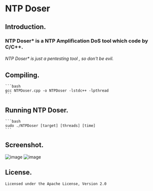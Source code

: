 # NTP Doser          
## Introduction.
### NTP Doser* is a NTP Amplification DoS tool which code by C/C++.
###### NTP Doser* is just a pentesting tool , so don't be evil.

## Compiling.
	```bash
	gcc NTPDoser.cpp -o NTPDoser -lstdc++ -lpthread
	```
	
## Running NTP Doser.
	```bash
	sudo ./NTPDoser [target] [threads] [time]
	```
## Screenshot.
![image](https://github.com/DrizzleRisk/NTPDoser/blob/master/screenshot/help.png)
![image](https://github.com/DrizzleRisk/NTPDoser/blob/master/screenshot/test.png)
## License.
	Licensed under the Apache License, Version 2.0
